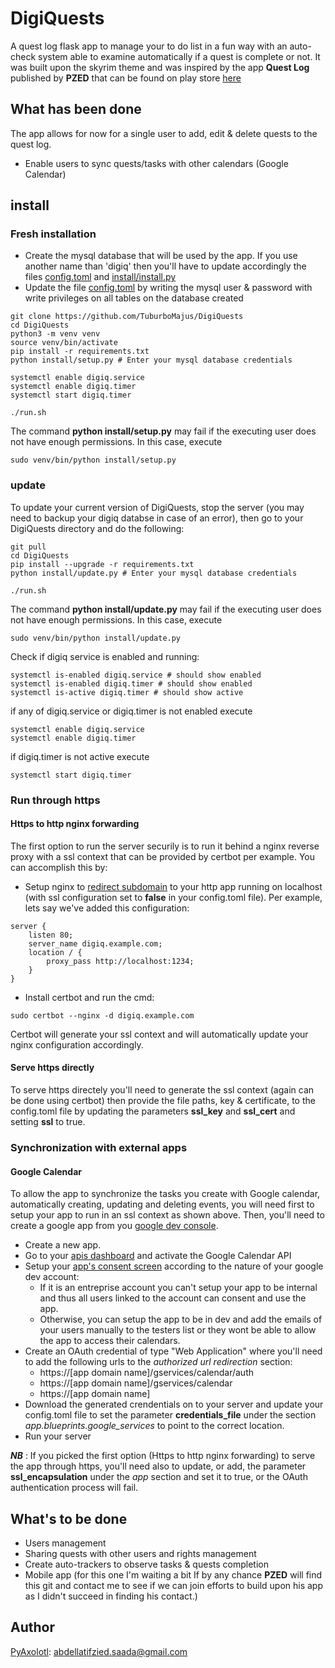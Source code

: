 # DigiQuests
A quest log flask app to manage your to do list in a fun way with an auto-check system able to examine automatically if a quest is complete or not. It was built upon the skyrim theme and was inspired by the app **Quest Log** published by **PZED** that can be found on play store [here](https://play.google.com/store/apps/details?id=com.app.stodo)


## What has been done 
The app allows for now for a single user to add, edit & delete quests to the quest log.

- Enable users to sync quests/tasks with other calendars (Google Calendar)

## install

### Fresh installation

- Create the mysql database that will be used by the app. If you use another name than 'digiq' then you'll have to update accordingly the files [config.toml](https://github.com/TuburboMajus/DigiQuests/blob/main/config.toml#L20) and [install/install.py](https://github.com/TuburboMajus/DigiQuests/blob/main/install/install.py#L10)
- Update the file [config.toml](https://github.com/TuburboMajus/DigiQuests/blob/main/config.toml#L18-L19) by writing the mysql user & password with write privileges on all tables on the database created 

```console
git clone https://github.com/TuburboMajus/DigiQuests
cd DigiQuests
python3 -m venv venv
source venv/bin/activate
pip install -r requirements.txt
python install/setup.py # Enter your mysql database credentials

systemctl enable digiq.service
systemctl enable digiq.timer
systemctl start digiq.timer

./run.sh
```

The command **python install/setup.py** may fail if the executing user does not have enough permissions. In this case, execute
```console
sudo venv/bin/python install/setup.py
```

### update

To update your current version of DigiQuests, stop the server (you may need to backup your digiq databse in case of an error), then go to your DigiQuests directory and do the following:

```console
git pull
cd DigiQuests
pip install --upgrade -r requirements.txt
python install/update.py # Enter your mysql database credentials

./run.sh
```

The command **python install/update.py** may fail if the executing user does not have enough permissions. In this case, execute
```console
sudo venv/bin/python install/update.py
```

Check if digiq service is enabled and running:
```console
systemctl is-enabled digiq.service # should show enabled
systemctl is-enabled digiq.timer # should show enabled
systemctl is-active digiq.timer # should show active
```

if any of digiq.service or digiq.timer is not enabled execute
```console
systemctl enable digiq.service 
systemctl enable digiq.timer
```

if digiq.timer is not active execute
```console
systemctl start digiq.timer
```

### Run through https

#### Https to http nginx forwarding

The first option to run the server securily is to run it behind a nginx reverse proxy with a ssl context that can be provided by certbot per example.
You can accomplish this by:

- Setup nginx to [redirect subdomain](https://docs.nginx.com/nginx/admin-guide/web-server/reverse-proxy/) to your http app running on localhost (with ssl configuration set to **false** in your config.toml file). Per example, lets say we've added this configuration:
```
server {
    listen 80;
    server_name digiq.example.com;
    location / {
        proxy_pass http://localhost:1234;
    }
}
```

- Install certbot and run the cmd:
```console
sudo certbot --nginx -d digiq.example.com
```
Certbot will generate your ssl context and will automatically update your nginx configuration accordingly.

#### Serve https directly

To serve https directely you'll need to generate the ssl context (again can be done using certbot) then provide the file paths, key & certificate, to the config.toml file by updating the parameters **ssl_key** and **ssl_cert** and setting **ssl** to true.

### Synchronization with external apps

#### Google Calendar

To allow the app to synchronize the tasks you create with Google calendar, automatically creating, updating and deleting events, you will need first to setup your app to run in an ssl context as shown above. Then, you'll need to create a google app from you [google dev console](https://console.cloud.google.com/).

* Create a new app.
* Go to your [apis dashboard](https://console.cloud.google.com/apis/dashboard) and activate the Google Calendar API
* Setup your [app's consent screen](https://console.cloud.google.com/apis/credentials/consent) according to the nature of your google dev account:
  * If it is an entreprise account you can't setup your app to be internal and thus all users linked to the account can consent and use the app.
  * Otherwise, you can setup the app to be in dev and add the emails of your users manually to the testers list or they wont be able to allow the app to access their calendars.
* Create an OAuth credential of type "Web Application" where you'll need to add the following urls to the *authorized url redirection* section:
  * https://[app domain name]/gservices/calendar/auth
  * https://[app domain name]/gservices/calendar
  * https://[app domain name]
* Download the generated crendentials on to your server and update your config.toml file to set the parameter **credentials_file** under the section *app.blueprints.google_services* to point to the correct location.
* Run your server

***NB*** : If you picked the first option (Https to http nginx forwarding) to serve the app through https, you'll need also to update, or add, the parameter **ssl_encapsulation** under the *app* section and set it to true, or the OAuth authentication process will fail. 

## What's to be done

- Users management
- Sharing quests with other users and rights management
- Create auto-trackers to observe tasks & quests completion
- Mobile app (for this one I'm waiting a bit If by any chance **PZED** will find this git and contact me to see if we can join efforts to build upon his app as I didn't succeed in finding his contact.)

## Author
[PyAxolotl](https://github.com/PyAxolotl): abdellatifzied.saada@gmail.com


